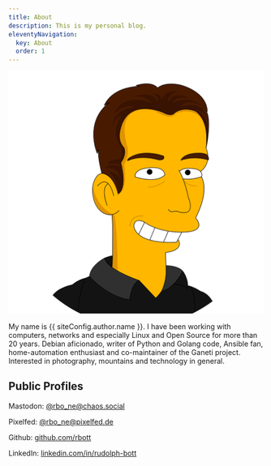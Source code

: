 ```yaml
---
title: About
description: This is my personal blog.
eleventyNavigation:
  key: About
  order: 1
---
```


<img src="/images/avatar.png" alt="" class="myphoto" />

My name is {{ siteConfig.author.name }}. I have been working with computers, networks and especially Linux and Open Source for more than 20 years. Debian aficionado, writer of Python and Golang code, Ansible fan, home-automation enthusiast and co-maintainer of the Ganeti project. Interested in photography, mountains and technology in general.

## Public Profiles

Mastodon: [@rbo_ne@chaos.social](https://chaos.social/@rbo_ne)

Pixelfed: [@rbo_ne@pixelfed.de](https://pixelfed.de/@rbo_ne)

Github: [github.com/rbott](https://github.com/rbott)

LinkedIn: [linkedin.com/in/rudolph-bott](https://www.linkedin.com/in/rudolph-bott)